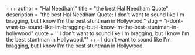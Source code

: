 +++
author = "Hal Needham"
title = "the best Hal Needham Quote"
description = "the best Hal Needham Quote: I don't want to sound like I'm bragging, but I know I'm the best stuntman in Hollywood."
slug = "i-dont-want-to-sound-like-im-bragging-but-i-know-im-the-best-stuntman-in-hollywood"
quote = '''I don't want to sound like I'm bragging, but I know I'm the best stuntman in Hollywood.'''
+++
I don't want to sound like I'm bragging, but I know I'm the best stuntman in Hollywood.
